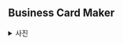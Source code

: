 ## Business Card Maker
<details>
<summary>사진</summary>
<div>

![likelion_logo](https://user-images.githubusercontent.com/78716896/219692563-2c10d68a-ffc8-4d87-9147-574a55b95430.png)


</div>
</details>
